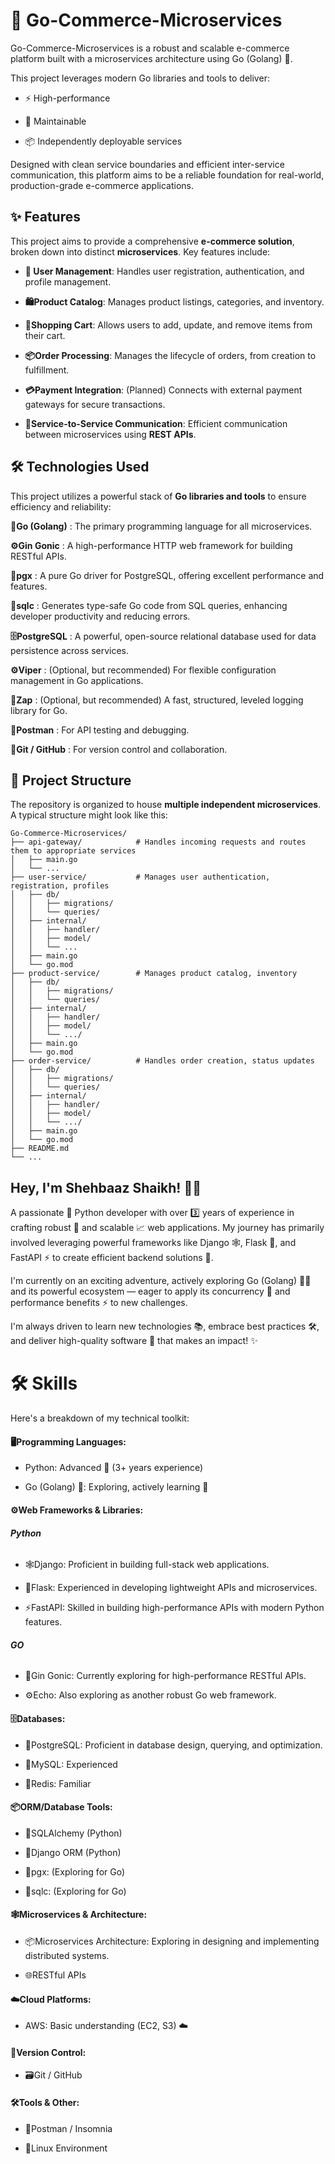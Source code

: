 
# 🛒 Go-Commerce-Microservices

Go-Commerce-Microservices is a robust and scalable e-commerce platform built with a microservices architecture using Go (Golang) 🐹.

This project leverages modern Go libraries and tools to deliver:

* ⚡ High-performance

* 🔧 Maintainable

* 📦 Independently deployable services

Designed with clean service boundaries and efficient inter-service communication, this platform aims to be a reliable foundation for real-world, production-grade e-commerce applications.




## ✨ Features

This project aims to provide a comprehensive **e-commerce solution**, broken down into distinct **microservices**. Key features include:

* **👥 User Management**: Handles user registration, authentication, and profile management.

* **🛍️Product Catalog**: Manages product listings, categories, and inventory.

* **🛒Shopping Cart**: Allows users to add, update, and remove items from their cart.

* **📦Order Processing**: Manages the lifecycle of orders, from creation to fulfillment.

* **💳Payment Integration**: (Planned) Connects with external payment gateways for secure transactions.

* **🔗Service-to-Service Communication**: Efficient communication between microservices using **REST APIs**.
## 🛠️ Technologies Used

This project utilizes a powerful stack of **Go libraries and tools** to ensure efficiency and reliability:

**🐹Go (Golang)** : The primary programming language for all microservices.

**⚙️Gin Gonic** : A high-performance HTTP web framework for building RESTful APIs.

**🐘pgx** : A pure Go driver for PostgreSQL, offering excellent performance and features.

**📝sqlc** : Generates type-safe Go code from SQL queries, enhancing developer productivity and reducing errors.

**🗄️PostgreSQL** : A powerful, open-source relational database used for data persistence across services.

**⚙️Viper** : (Optional, but recommended) For flexible configuration management in Go applications.

**📑Zap** : (Optional, but recommended) A fast, structured, leveled logging library for Go.

**🔗Postman** : For API testing and debugging.

**📂Git / GitHub** : For version control and collaboration.
## 📂 Project Structure
The repository is organized to house **multiple independent microservices**. A typical structure might look like this:

    Go-Commerce-Microservices/
    ├── api-gateway/            # Handles incoming requests and routes them to appropriate services
    │   ├── main.go
    │   └── ...
    ├── user-service/           # Manages user authentication, registration, profiles
    │   ├── db/
    │   │   ├── migrations/
    │   │   └── queries/
    │   ├── internal/
    │   │   ├── handler/
    │   │   ├── model/
    │   │   └── ...
    │   ├── main.go
    │   └── go.mod
    ├── product-service/        # Manages product catalog, inventory
    │   ├── db/
    │   │   ├── migrations/
    │   │   └── queries/
    │   ├── internal/
    │   │   ├── handler/
    │   │   ├── model/
    │   │   └── .../
    │   ├── main.go
    │   └── go.mod
    ├── order-service/          # Handles order creation, status updates
    │   ├── db/
    │   │   ├── migrations/
    │   │   └── queries/
    │   ├── internal/
    │   │   ├── handler/
    │   │   ├── model/
    │   │   └── .../
    │   ├── main.go
    │   └── go.mod
    ├── README.md
    └── ...
## Hey, I'm Shehbaaz Shaikh! 👋✨

A passionate 🐍 Python developer with over 3️⃣ years of experience in crafting robust 💪 and scalable 📈 web applications. My journey has primarily involved leveraging powerful frameworks like Django 🕸️, Flask 🍶, and FastAPI ⚡ to create efficient backend solutions 🔧.

I'm currently on an exciting adventure, actively exploring Go (Golang) 🐹🚀 and its powerful ecosystem — eager to apply its concurrency 🧵 and performance benefits ⚡ to new challenges.

I'm always driven to learn new technologies 📚, embrace best practices 🛠️, and deliver high-quality software 🚀 that makes an impact! ✨
# 🛠 Skills

Here's a breakdown of my technical toolkit:

#### 🖥️Programming Languages:

* Python: Advanced 🐍 (3+ years experience)

* Go (Golang) 🐹: Exploring, actively learning 🚀

#### ⚙️Web Frameworks & Libraries:

###### **Python** 

* 🕸️Django: Proficient in building full-stack web applications.

* 🍶Flask: Experienced in developing lightweight APIs and microservices.

* ⚡FastAPI: Skilled in building high-performance APIs with modern Python features.

###### **GO** 

* 🚀Gin Gonic: Currently exploring for high-performance RESTful APIs.

* ⚙️Echo: Also exploring as another robust Go web framework.

#### 🗄️Databases:

* 🐘PostgreSQL: Proficient in database design, querying, and optimization.

* 🐬MySQL: Experienced

* 📝Redis: Familiar

#### 📦ORM/Database Tools:

* 🐍SQLAlchemy (Python)

* 🐍Django ORM (Python)

* 🐹pgx: (Exploring for Go)

* 🐹sqlc: (Exploring for Go)

#### 🕸️Microservices & Architecture:

* 📦Microservices Architecture: Exploring in designing and implementing distributed systems.

* 🌐RESTful APIs

#### ☁️Cloud Platforms:

* AWS: Basic understanding (EC2, S3) ☁️

#### 📑Version Control:

* 🗃️Git / GitHub

#### 🛠️Tools & Other:

* 🔭Postman / Insomnia

* 🐧Linux Environment
